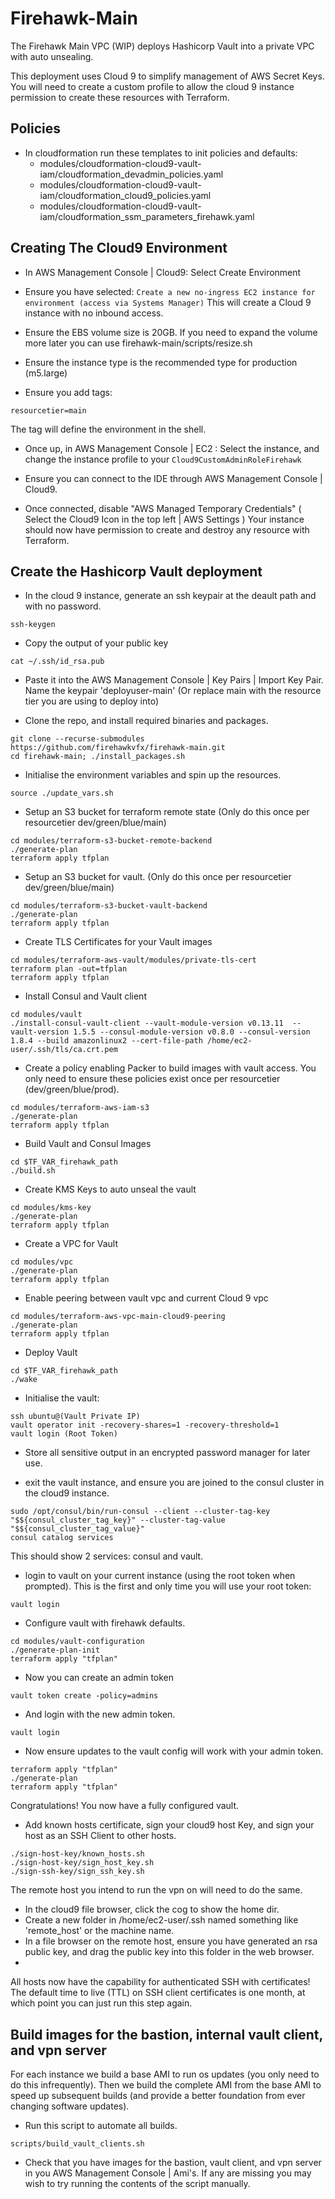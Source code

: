 # Firehawk-Main
The Firehawk Main VPC (WIP) deploys Hashicorp Vault into a private VPC with auto unsealing.

This deployment uses Cloud 9 to simplify management of AWS Secret Keys.  You will need to create a custom profile to allow the cloud 9 instance permission to create these resources with Terraform.  
## Policies

- In cloudformation run these templates to init policies and defaults:
  - modules/cloudformation-cloud9-vault-iam/cloudformation_devadmin_policies.yaml
  - modules/cloudformation-cloud9-vault-iam/cloudformation_cloud9_policies.yaml
  - modules/cloudformation-cloud9-vault-iam/cloudformation_ssm_parameters_firehawk.yaml

## Creating The Cloud9 Environment

- In AWS Management Console | Cloud9: Select Create Environment

- Ensure you have selected:
`Create a new no-ingress EC2 instance for environment (access via Systems Manager)`
This will create a Cloud 9 instance with no inbound access.

- Ensure the EBS volume size is 20GB.  If you need to expand the volume more later you can use firehawk-main/scripts/resize.sh

- Ensure the instance type is the recommended type for production (m5.large)

- Ensure you add tags:
```
resourcetier=main
```
The tag will define the environment in the shell.

- Once up, in AWS Management Console | EC2 : Select the instance, and change the instance profile to your `Cloud9CustomAdminRoleFirehawk`

- Ensure you can connect to the IDE through AWS Management Console | Cloud9.

- Once connected, disable "AWS Managed Temporary Credentials" ( Select the Cloud9 Icon in the top left | AWS Settings )
Your instance should now have permission to create and destroy any resource with Terraform.

## Create the Hashicorp Vault deployment

- In the cloud 9 instance, generate an ssh keypair at the deault path and with no password.
```
ssh-keygen
```

- Copy the output of your public key
```
cat ~/.ssh/id_rsa.pub
```

- Paste it into the AWS Management Console | Key Pairs | Import Key Pair.  Name the keypair 'deployuser-main' (Or replace main with the resource tier you are using to deploy into)

- Clone the repo, and install required binaries and packages.
```
git clone --recurse-submodules https://github.com/firehawkvfx/firehawk-main.git
cd firehawk-main; ./install_packages.sh
```

- Initialise the environment variables and spin up the resources.
```
source ./update_vars.sh
```

- Setup an S3 bucket for terraform remote state (Only do this once per resourcetier dev/green/blue/main)
```
cd modules/terraform-s3-bucket-remote-backend
./generate-plan
terraform apply tfplan
```

- Setup an S3 bucket for vault. (Only do this once per resourcetier dev/green/blue/main)
```
cd modules/terraform-s3-bucket-vault-backend
./generate-plan
terraform apply tfplan
```

- Create TLS Certificates for your Vault images
```
cd modules/terraform-aws-vault/modules/private-tls-cert
terraform plan -out=tfplan
terraform apply tfplan
```

- Install Consul and Vault client
```
cd modules/vault
./install-consul-vault-client --vault-module-version v0.13.11  --vault-version 1.5.5 --consul-module-version v0.8.0 --consul-version 1.8.4 --build amazonlinux2 --cert-file-path /home/ec2-user/.ssh/tls/ca.crt.pem
```

- Create a policy enabling Packer to build images with vault access.  You only need to ensure these policies exist once per resourcetier (dev/green/blue/prod).
```
cd modules/terraform-aws-iam-s3
./generate-plan
terraform apply tfplan
```

- Build Vault and Consul Images
```
cd $TF_VAR_firehawk_path
./build.sh
```

- Create KMS Keys to auto unseal the vault
```
cd modules/kms-key
./generate-plan
terraform apply tfplan
```

- Create a VPC for Vault
```
cd modules/vpc
./generate-plan
terraform apply tfplan
```

- Enable peering between vault vpc and current Cloud 9 vpc
```
cd modules/terraform-aws-vpc-main-cloud9-peering
./generate-plan
terraform apply tfplan
```

- Deploy Vault
```
cd $TF_VAR_firehawk_path
./wake
```

- Initialise the vault:
```
ssh ubuntu@(Vault Private IP)
vault operator init -recovery-shares=1 -recovery-threshold=1
vault login (Root Token)
```

- Store all sensitive output in an encrypted password manager for later use.

- exit the vault instance, and ensure you are joined to the consul cluster in the cloud9 instance.
```
sudo /opt/consul/bin/run-consul --client --cluster-tag-key "$${consul_cluster_tag_key}" --cluster-tag-value "$${consul_cluster_tag_value}"
consul catalog services
```
This should show 2 services: consul and vault.

- login to vault on your current instance (using the root token when prompted).  This is the first and only time you will use your root token:
```
vault login
```

- Configure vault with firehawk defaults.
```
cd modules/vault-configuration
./generate-plan-init
terraform apply "tfplan"
```
- Now you can create an admin token
```
vault token create -policy=admins
```

- And login with the new admin token.
```
vault login
```

- Now ensure updates to the vault config will work with your admin token. 
```
terraform apply "tfplan"
./generate-plan
terraform apply "tfplan"
```

Congratulations!  You now have a fully configured vault.

- Add known hosts certificate, sign your cloud9 host Key, and sign your host as an SSH Client to other hosts.
```
./sign-host-key/known_hosts.sh
./sign-host-key/sign_host_key.sh
./sign-ssh-key/sign_ssh_key.sh 
```

The remote host you intend to run the vpn on will need to do the same.
- In the cloud9 file browser, click the cog to show the home dir.
- Create a new folder in /home/ec2-user/.ssh named something like 'remote_host' or the machine name.
- In a file browser on the remote host, ensure you have generated an rsa public key, and drag the public key into this folder in the web browser.
- 

All hosts now have the capability for authenticated SSH with certificates!  The default time to live (TTL) on SSH client certificates is one month, at which point you can just run this step again.


## Build images for the bastion, internal vault client, and vpn server

For each instance we build a base AMI to run os updates (you only need to do this infrequently).  Then we build the complete AMI from the base AMI to speed up subsequent builds (and provide a better foundation from ever changing software updates).

- Run this script to automate all builds.
```
scripts/build_vault_clients.sh
```
- Check that you have images for the bastion, vault client, and vpn server in you AWS Management Console | Ami's.  If any are missing you may wish to try running the contents of the script manually.

